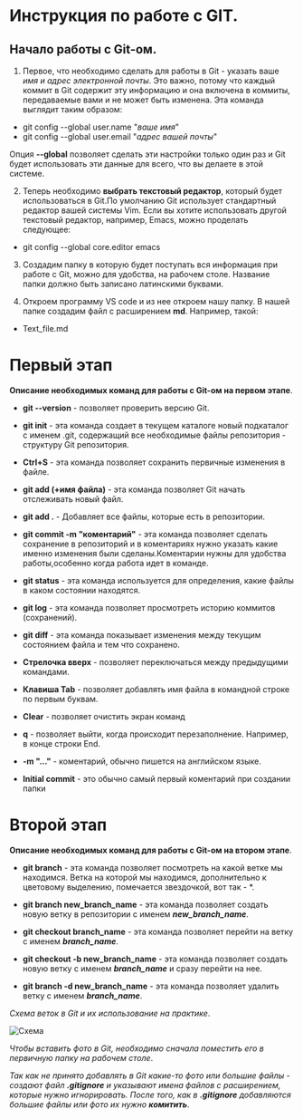 # Инструкция по работе с **GIT**.

## Начало работы с Git-ом. 

1. Первое, что необходимо сделать для работы в Git - указать ваше *имя и адрес электронной почты*. Это важно, потому что каждый коммит в Git содержит эту информацию и она включена в коммиты, передаваемые вами и не может быть изменена. Эта команда выглядит таким образом:

* git config --global user.name "*ваше имя*"
* git config --global user.email "*адрес вашей почты*"

Опция **--global** позволяет сделать эти настройки только один раз и Git будет использовать эти данные для всего, что вы делаете в этой системе.

2. Теперь необходимо **выбрать текстовый редактор**, который будет использоваться в Git.По умолчанию Git использует стандартный редактор вашей системы Vim. Если вы хотите использовать другой текстовый редактор, например, Emacs, можно проделать следующее:

* git config --global core.editor emacs

3. Создадим папку в которую будет поступать вся информация при работе с Git, можно для удобства, на рабочем столе. Название папки должно быть записано латинскими буквами.

4. Откроем программу VS code и из нее откроем нашу папку. В нашей папке создадим файл с расширением **md**. Например, такой:

* Text_file.md

# Первый этап

**Описание необходимых команд для работы с Git-ом на первом этапе**.

* **git --version** - позволяет проверить версию Git.

* **git init** - эта команда создает в текущем каталоге новый подкаталог с именем .git, содержащий все необходимые файлы репозитория - структуру Git репозитория.

* **Ctrl+S** - эта команда позволяет сохранить первичные изменения в файле.

* **git add (+имя файла)** - эта команда позволяет Git начать отслеживать новый файл.

* **git add .** - Добавляет все файлы, которые есть в репозитории. 

* **git commit -m "коментарий"** - эта команда позволяет сделать сохранение в репозиторий и в коментариях нужно указать какие именно изменения были сделаны.Коментарии нужны для удобства работы,особенно когда работа идет в команде.

* **git status** - эта команда используется для определения, какие файлы в каком состоянии находятся.

* **git log** - эта команда позволяет просмотреть историю коммитов (сохранений).

* **git diff** - эта команда показывает изменения между текущим состоянием файла и тем что сохранено.

* **Стрелочка вверх** - позволяет переключаться между предыдущими командами.

* **Клавиша Tab** - позволяет добавлять имя файла в командной строке по первым буквам.

* **Clear** - позволяет очистить экран команд

* **q** - позволяет выйти, когда происходит перезаполнение. Например, в конце строки End.

* **-m "..."** - коментарий, обычно пишется на английском языке.

* **Initial commit** - это обычно самый первый коментарий при создании папки

# Второй этап

**Описание необходимых команд для работы с Git-ом на втором этапе**.

* __git branch__ - эта команда позволяет посмотреть на какой ветке мы находимся. Ветка на которой мы находимся, дополнительно к цветовому выделению, помечается звездочкой, вот так - *.

* __git branch new_branch_name__ - эта команда позволяет создать новую ветку в репозитории с именем _**new_branch_name**_.

* __git checkout branch_name__ - эта команда позволяет перейти на ветку с именем *__branch_name__*.

* __git checkout -b new_branch_name__ - эта команда позволяет создать новую ветку с именем *__branch_name__* и сразу перейти на нее.

* __git branch -d new_branch_name__ - эта команда позволяет удалить ветку с именем *__branch_name__*.

*Схема веток в Git и их использование на практике*.

![Схема](scheme.jpg)

*Чтобы вставить фото в Git, необходимо сначала поместить его в первичную папку на рабочем столе*.
 
*Так как не принято добавлять в Git какие-то фото или большие файлы - создают файл **.gitignore**  и указывают имена файлов с расширением, которые нужно игнорировать. После того, как в **.gitignore** добавляются большие файлы или фото их нужно __комитить__*. 

